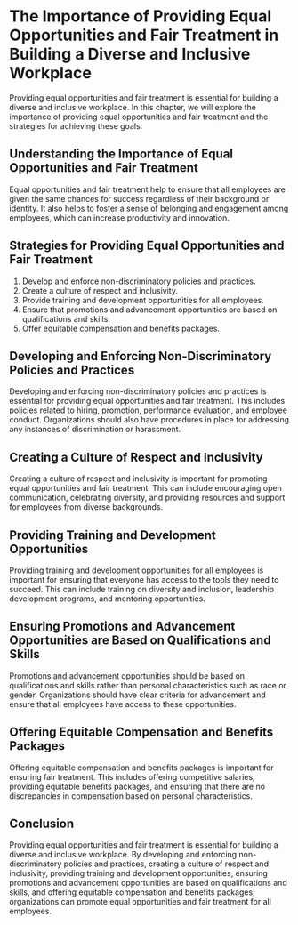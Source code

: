 The Importance of Providing Equal Opportunities and Fair Treatment in Building a Diverse and Inclusive Workplace
==============================================================================================================================================================================

Providing equal opportunities and fair treatment is essential for building a diverse and inclusive workplace. In this chapter, we will explore the importance of providing equal opportunities and fair treatment and the strategies for achieving these goals.

Understanding the Importance of Equal Opportunities and Fair Treatment
----------------------------------------------------------------------

Equal opportunities and fair treatment help to ensure that all employees are given the same chances for success regardless of their background or identity. It also helps to foster a sense of belonging and engagement among employees, which can increase productivity and innovation.

Strategies for Providing Equal Opportunities and Fair Treatment
---------------------------------------------------------------

1. Develop and enforce non-discriminatory policies and practices.
2. Create a culture of respect and inclusivity.
3. Provide training and development opportunities for all employees.
4. Ensure that promotions and advancement opportunities are based on qualifications and skills.
5. Offer equitable compensation and benefits packages.

Developing and Enforcing Non-Discriminatory Policies and Practices
------------------------------------------------------------------

Developing and enforcing non-discriminatory policies and practices is essential for providing equal opportunities and fair treatment. This includes policies related to hiring, promotion, performance evaluation, and employee conduct. Organizations should also have procedures in place for addressing any instances of discrimination or harassment.

Creating a Culture of Respect and Inclusivity
---------------------------------------------

Creating a culture of respect and inclusivity is important for promoting equal opportunities and fair treatment. This can include encouraging open communication, celebrating diversity, and providing resources and support for employees from diverse backgrounds.

Providing Training and Development Opportunities
------------------------------------------------

Providing training and development opportunities for all employees is important for ensuring that everyone has access to the tools they need to succeed. This can include training on diversity and inclusion, leadership development programs, and mentoring opportunities.

Ensuring Promotions and Advancement Opportunities are Based on Qualifications and Skills
----------------------------------------------------------------------------------------

Promotions and advancement opportunities should be based on qualifications and skills rather than personal characteristics such as race or gender. Organizations should have clear criteria for advancement and ensure that all employees have access to these opportunities.

Offering Equitable Compensation and Benefits Packages
-----------------------------------------------------

Offering equitable compensation and benefits packages is important for ensuring fair treatment. This includes offering competitive salaries, providing equitable benefits packages, and ensuring that there are no discrepancies in compensation based on personal characteristics.

Conclusion
----------

Providing equal opportunities and fair treatment is essential for building a diverse and inclusive workplace. By developing and enforcing non-discriminatory policies and practices, creating a culture of respect and inclusivity, providing training and development opportunities, ensuring promotions and advancement opportunities are based on qualifications and skills, and offering equitable compensation and benefits packages, organizations can promote equal opportunities and fair treatment for all employees.

